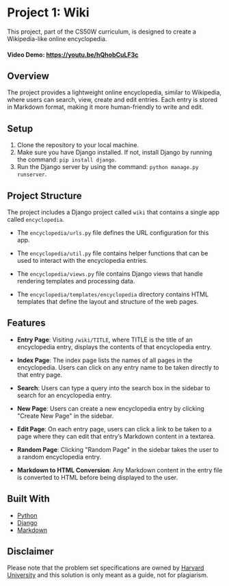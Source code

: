 # Project 1: Wiki

This project, part of the CS50W curriculum, is designed to create a Wikipedia-like online encyclopedia.

#### Video Demo: <https://youtu.be/hQhobCuLF3c>

## Overview
The project provides a lightweight online encyclopedia, similar to Wikipedia, where users can search, view, create and edit entries. Each entry is stored in Markdown format, making it more human-friendly to write and edit. 

## Setup
1. Clone the repository to your local machine.
2. Make sure you have Django installed. If not, install Django by running the command: `pip install django`.
3. Run the Django server by using the command: `python manage.py runserver`.

## Project Structure
The project includes a Django project called `wiki` that contains a single app called `encyclopedia`.

- The `encyclopedia/urls.py` file defines the URL configuration for this app.

- The `encyclopedia/util.py` file contains helper functions that can be used to interact with the encyclopedia entries.

- The `encyclopedia/views.py` file contains Django views that handle rendering templates and processing data.

- The `encyclopedia/templates/encyclopedia` directory contains HTML templates that define the layout and structure of the web pages.

## Features

- **Entry Page**: Visiting `/wiki/TITLE`, where TITLE is the title of an encyclopedia entry, displays the contents of that encyclopedia entry.

- **Index Page**: The index page lists the names of all pages in the encyclopedia. Users can click on any entry name to be taken directly to that entry page.

- **Search**: Users can type a query into the search box in the sidebar to search for an encyclopedia entry.

- **New Page**: Users can create a new encyclopedia entry by clicking "Create New Page" in the sidebar.

- **Edit Page**: On each entry page, users can click a link to be taken to a page where they can edit that entry’s Markdown content in a textarea.

- **Random Page**: Clicking "Random Page" in the sidebar takes the user to a random encyclopedia entry.

- **Markdown to HTML Conversion**: Any Markdown content in the entry file is converted to HTML before being displayed to the user.

## Built With
- [Python](https://www.python.org/)
- [Django](https://www.djangoproject.com/)
- [Markdown](https://daringfireball.net/projects/markdown/syntax)

## Disclaimer
Please note that the problem set specifications are owned by [Harvard University](https://cs50.harvard.edu/web/2020/projects/1/wiki/) and this solution is only meant as a guide, not for plagiarism.
